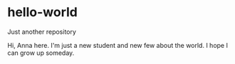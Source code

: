 # hello-world
Just another repository

Hi, Anna here.
I'm just a new student and new few about the world.
I hope I can grow up someday.

